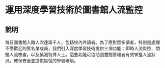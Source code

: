 # 運用深度學習技術於圖書館人流監控
## 說明
每日圖書館入館人次達兩千人，包括校內外讀者。為了應對眾多讀者，特別是處理不受歡迎的黑名單成員，我們引入深度學習技術提供三項功能：即時人流監控、閉館人流檢查，以及偵測特殊人士。這些功能可協助圖書館管理者有效掌握人流狀況，確保安全並提供愉悅的學習環境。
